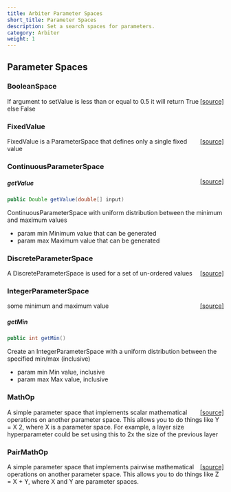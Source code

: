 ```yaml
---
title: Arbiter Parameter Spaces
short_title: Parameter Spaces
description: Set a search spaces for parameters.
category: Arbiter
weight: 1
---
```


## Parameter Spaces

### BooleanSpace
<span style="float:right;"> [[source]](https://github.com/deeplearning4j/deeplearning4j/tree/master/arbiter/arbiter-core/src/main/java/org/deeplearning4j/arbiter/optimize/parameter/BooleanSpace.java) </span>

If argument to setValue is less than or equal to 0.5 it will return True else False




### FixedValue
<span style="float:right;"> [[source]](https://github.com/deeplearning4j/deeplearning4j/tree/master/arbiter/arbiter-core/src/main/java/org/deeplearning4j/arbiter/optimize/parameter/FixedValue.java) </span>

FixedValue is a ParameterSpace that defines only a single fixed value




### ContinuousParameterSpace
<span style="float:right;"> [[source]](https://github.com/deeplearning4j/deeplearning4j/tree/master/arbiter/arbiter-core/src/main/java/org/deeplearning4j/arbiter/optimize/parameter/continuous/ContinuousParameterSpace.java) </span>



##### getValue 
```java
public Double getValue(double[] input) 
```


ContinuousParameterSpace with uniform distribution between the minimum and maximum values

- param min Minimum value that can be generated
- param max Maximum value that can be generated




### DiscreteParameterSpace
<span style="float:right;"> [[source]](https://github.com/deeplearning4j/deeplearning4j/tree/master/arbiter/arbiter-core/src/main/java/org/deeplearning4j/arbiter/optimize/parameter/discrete/DiscreteParameterSpace.java) </span>

A DiscreteParameterSpace is used for a set of un-ordered values




### IntegerParameterSpace
<span style="float:right;"> [[source]](https://github.com/deeplearning4j/deeplearning4j/tree/master/arbiter/arbiter-core/src/main/java/org/deeplearning4j/arbiter/optimize/parameter/integer/IntegerParameterSpace.java) </span>

some minimum and maximum value


##### getMin 
```java
public int getMin() 
```


Create an IntegerParameterSpace with a uniform distribution between the specified min/max (inclusive)

- param min Min value, inclusive
- param max Max value, inclusive




### MathOp
<span style="float:right;"> [[source]](https://github.com/deeplearning4j/deeplearning4j/tree/master/arbiter/arbiter-core/src/main/java/org/deeplearning4j/arbiter/optimize/parameter/math/MathOp.java) </span>

A simple parameter space that implements scalar mathematical operations on another parameter space. This allows you
to do things like Y = X  2, where X is a parameter space. For example, a layer size hyperparameter could be set
using this to 2x the size of the previous layer




### PairMathOp
<span style="float:right;"> [[source]](https://github.com/deeplearning4j/deeplearning4j/tree/master/arbiter/arbiter-core/src/main/java/org/deeplearning4j/arbiter/optimize/parameter/math/PairMathOp.java) </span>

A simple parameter space that implements pairwise mathematical operations on another parameter space. This allows you
to do things like Z = X + Y, where X and Y are parameter spaces.











